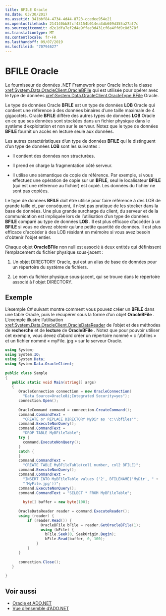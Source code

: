 ```yaml
---
title: BFILE Oracle
ms.date: 03/30/2017
ms.assetid: 341bbf84-4734-4d44-8723-ccedee954e21
ms.openlocfilehash: 214140bb8fcf43154b014ea3db609d355a27af7c
ms.sourcegitcommit: d2e1dfa7ef2d4e9ffae3d431cf6a4ffd9c8d378f
ms.translationtype: MT
ms.contentlocale: fr-FR
ms.lasthandoff: 09/07/2019
ms.locfileid: "70794627"
---
```

# <a name="oracle-bfiles"></a>BFILE Oracle
Le fournisseur de données .NET Framework pour Oracle inclut la classe <xref:System.Data.OracleClient.OracleBFile> qui est utilisée pour opérer avec le type de données <xref:System.Data.OracleClient.OracleType.BFile> Oracle.  
  
 Le type de données Oracle **BFILE** est un type de données **LOB** Oracle qui contient une référence à des données binaires d’une taille maximale de 4 gigaoctets. Oracle **BFILE** diffère des autres types de données **LOB** Oracle en ce que ses données sont stockées dans un fichier physique dans le système d’exploitation et non sur le serveur. Notez que le type de données **BFILE** fournit un accès en lecture seule aux données.  
  
 Les autres caractéristiques d’un type de données **BFILE** qui le distinguent d’un type de données **LOB** sont les suivantes :  
  
- Il contient des données non structurées.  
  
- Il prend en charge la fragmentation côté serveur.  
  
- Il utilise une sémantique de copie de référence. Par exemple, si vous effectuez une opération de copie sur un **BFILE**, seul le localisateur **BFILE** (qui est une référence au fichier) est copié. Les données du fichier ne sont pas copiées.  
  
 Le type de données **BFILE** doit être utilisé pour faire référence à des LOB de grande taille et, par conséquent, il n’est pas pratique de les stocker dans la base de données. Une plus grande surcharge du client, du serveur et de la communication est impliquée lors de l’utilisation d’un type de données **BFILE** comparé au type de données **LOB** . Il est plus efficace d’accéder à un **BFILE** si vous ne devez obtenir qu’une petite quantité de données. Il est plus efficace d'accéder à des LOB résidant en mémoire si vous avez besoin d'obtenir l'objet entier.  
  
 Chaque objet **OracleBFile** non null est associé à deux entités qui définissent l’emplacement du fichier physique sous-jacent :  
  
1. Un objet DIRECTORY Oracle, qui est un alias de base de données pour un répertoire du système de fichiers.  
  
2. Le nom du fichier physique sous-jacent, qui se trouve dans le répertoire associé à l'objet DIRECTORY.  
  
## <a name="example"></a>Exemple  
 L’exemple C# suivant montre comment vous pouvez créer un **BFILE** dans une table Oracle, puis le récupérer sous la forme d’un objet **OracleBFile** . L’exemple illustre l’utilisation <xref:System.Data.OracleClient.OracleDataReader> de l’objet et des méthodes de **recherche** et de **lecture** de **OracleBFile** . Notez que pour pouvoir utiliser cet exemple, vous devez d’abord créer un répertoire nommé « c :\\\bfiles » et un fichier nommé « myFile. jpg » sur le serveur Oracle.  
  
```csharp  
using System;  
using System.IO;  
using System.Data;  
using System.Data.OracleClient;  
  
public class Sample  
{  
   public static void Main(string[] args)  
   {  
      OracleConnection connection = new OracleConnection(  
        "Data Source=Oracle8i;Integrated Security=yes");  
      connection.Open();  
  
      OracleCommand command = connection.CreateCommand();  
      command.CommandText =   
        "CREATE or REPLACE DIRECTORY MyDir as 'c:\\bfiles'";  
      command.ExecuteNonQuery();  
      command.CommandText =   
        "DROP TABLE MyBFileTable";  
      try {  
        command.ExecuteNonQuery();  
      }  
      catch {  
      }  
      command.CommandText =   
        "CREATE TABLE MyBFileTable(col1 number, col2 BFILE)";  
      command.ExecuteNonQuery();  
      command.CommandText =   
        "INSERT INTO MyBFileTable values ('2', BFILENAME('MyDir', " +  
        "'MyFile.jpg'))";  
      command.ExecuteNonQuery();  
      command.CommandText = "SELECT * FROM MyBFileTable";  
  
        byte[] buffer = new byte[100];  
  
      OracleDataReader reader = command.ExecuteReader();  
      using (reader) {  
          if (reader.Read()) {  
                OracleBFile bFile = reader.GetOracleBFile(1);  
                using (bFile) {  
                  bFile.Seek(0, SeekOrigin.Begin);  
                  bFile.Read(buffer, 0, 100);  
              }  
          }  
      }  
  
      connection.Close();  
   }  
  
}  
```  
  
## <a name="see-also"></a>Voir aussi

- [Oracle et ADO.NET](oracle-and-adonet.md)
- [Vue d’ensemble d’ADO.NET](ado-net-overview.md)
